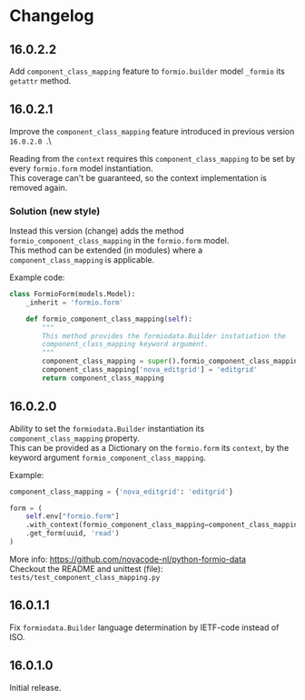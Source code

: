 # Changelog

## 16.0.2.2

Add `component_class_mapping` feature to `formio.builder` model
`_formio` its `getattr` method.

## 16.0.2.1

Improve the `component_class_mapping` feature introduced in previous version `16.0.2.0 `.\

Reading from the `context` requires this `component_class_mapping` to be set by every `formio.form` model instantiation.\
This coverage can't be guaranteed, so the context implementation is removed again.

### Solution (new style)

Instead this version (change) adds the method `formio_component_class_mapping` in the `formio.form` model.\
This method can be extended (in modules) where a `component_class_mapping` is applicable.

Example code:

```python
class FormioForm(models.Model):
    _inherit = 'formio.form'

    def formio_component_class_mapping(self):
        """
        This method provides the formiodata.Builder instatiation the
        component_class_mapping keyword argument.
        """
        component_class_mapping = super().formio_component_class_mapping()
        component_class_mapping['nova_editgrid'] = 'editgrid'
        return component_class_mapping
```

## 16.0.2.0

Ability to set the `formiodata.Builder` instantiation its `component_class_mapping` property.\
This can be provided as a Dictionary on the `formio.form` its `context`, by the keyword argument `formio_component_class_mapping`.

Example:

```python
component_class_mapping = {'nova_editgrid': 'editgrid'}

form = (
    self.env["formio.form"]
    .with_context(formio_component_class_mapping=component_class_mapping)
    .get_form(uuid, 'read')
)
```

More info: https://github.com/novacode-nl/python-formio-data \
Checkout the README and unittest (file): `tests/test_component_class_mapping.py`

## 16.0.1.1

Fix `formiodata.Builder` language determination by IETF-code instead of ISO.

## 16.0.1.0

Initial release.
